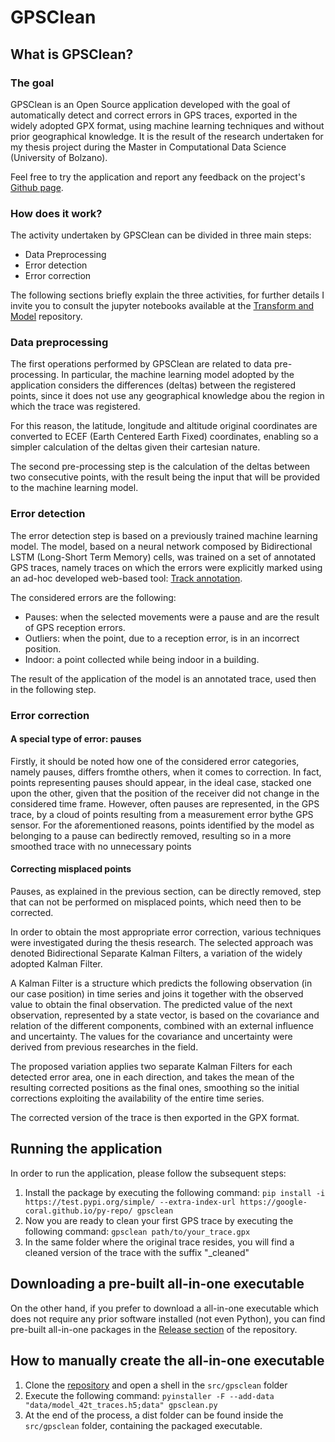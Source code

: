 # GPSClean

## What is GPSClean?

### The goal

GPSClean is an Open Source application developed with the goal of automatically detect and correct errors in GPS traces, exported in the widely adopted GPX format, using machine learning techniques and without prior geographical knowledge. It is the result of the research undertaken for my thesis project during the Master in Computational Data Science (University of Bolzano). 

Feel free to try the application and report any feedback on the project's [Github page](https://github.com/sbettid/GPSClean). 

### How does it work?

The activity undertaken by GPSClean can be divided in three main steps: 

- Data Preprocessing
- Error detection
- Error correction

The following sections briefly explain the three activities, for further details I invite you to consult the jupyter notebooks available at the [Transform and Model](https://gitlab.inf.unibz.it/gps-clean/transform-and-model) repository. 

### Data preprocessing

The first operations performed by GPSClean are related to data pre-processing. In particular, the machine learning model adopted by the application considers the differences (deltas) between the registered points, since it does not use any geographical knowledge abou the region in which the trace was registered. 

For this reason, the latitude, longitude and altitude original coordinates are converted to ECEF (Earth Centered Earth Fixed) coordinates, enabling so a simpler calculation of the deltas given their cartesian nature. 

The second pre-processing step is the calculation of the deltas between two consecutive points, with the result being the input that will be provided to the machine learning model. 

### Error detection

The error detection step is based on a previously trained machine learning model. The model, based on a neural network composed by Bidirectional LSTM (Long-Short Term Memory) cells, was trained on a set of annotated GPS traces, namely traces on which the errors were explicitly marked using an ad-hoc developed web-based tool: [Track annotation](https://api.dawnets.unibz.it/). 

The considered errors are the following: 

- Pauses: when the selected movements were a pause and are the result of GPS reception errors.
- Outliers: when the point, due to a reception error, is in an incorrect position.
- Indoor: a point collected while being indoor in a building.

The result of the application of the model is an annotated trace, used then in the following step. 

### Error correction

#### A special type of error: pauses

Firstly, it should be noted how one of the considered error categories, namely pauses, differs fromthe others, when it comes to correction. In fact, points representing pauses should appear, in the ideal case, stacked one upon the other, given that the position of the receiver did not change in the considered time frame.  However, often pauses are represented, in the GPS trace, by a cloud of points resulting from a measurement error bythe GPS sensor. For the aforementioned reasons, points identified by the model as belonging to a pause can bedirectly removed, resulting so in a more smoothed trace with no unnecessary points

#### Correcting misplaced points

Pauses, as explained in the previous section, can be directly removed, step that can not be performed on misplaced points, which need then to be corrected.

In order to obtain the most appropriate error correction, various techniques were investigated during the thesis research. The selected approach was denoted Bidirectional Separate Kalman Filters, a variation of the widely adopted Kalman Filter. 

A Kalman Filter is a structure which predicts the following observation (in our case position) in time series and joins it together with the observed value to obtain the final observation. The predicted value of the next observation, represented by a state vector, is based on the covariance and relation of the different components, combined with an external influence and uncertainty. The values for the covariance and uncertainty were derived from previous researches in the field. 

The proposed variation applies two separate Kalman Filters for each detected error area, one in each direction, and takes the mean of the resulting corrected positions as the final ones, smoothing so the initial corrections exploiting the availability of the entire time series. 

The corrected version of the trace is then exported in the GPX format. 

## Running the application

In order to run the application, please follow the subsequent steps: 

1) Install the package by executing the following command: `pip install -i https://test.pypi.org/simple/ --extra-index-url https://google-coral.github.io/py-repo/ gpsclean`
2) Now you are ready to clean your first GPS trace by executing the following command: `gpsclean path/to/your_trace.gpx`
3) In the same folder where the original trace resides, you will find a cleaned version of the trace with the suffix "_cleaned"

## Downloading a pre-built all-in-one executable

On the other hand, if you prefer to download a all-in-one executable which does not require any prior software installed (not even Python), you can find pre-built all-in-one packages in the [Release section](https://github.com/sbettid/GPSClean/releases) of the repository. 


## How to manually create the all-in-one executable

1) Clone the [repository](https://github.com/sbettid/GPSClean) and open a shell in the `src/gpsclean` folder
2) Execute the following command: `pyinstaller -F --add-data "data/model_42t_traces.h5;data" gpsclean.py`
3) At the end of the process, a dist folder can be found inside the `src/gpsclean` folder, containing the packaged executable. 